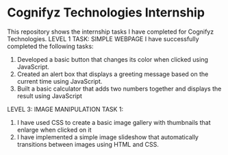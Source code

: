# Cognifyz Technologies Internship
This repository shows the internship tasks I have completed for Cognifyz Technologies.
LEVEL 1 TASK: SIMPLE WEBPAGE
I have successfully completed the following tasks:
1. Developed a basic button that changes its color when clicked using JavaScript.
2. Created an alert box that displays a greeting message based on the current time using JavaScript.
3. Built a basic calculator that adds two numbers together and displays the result using JavaScript

LEVEL 3: IMAGE MANIPULATION
TASK 1:
1. I have used CSS to create a basic image gallery with thumbnails that enlarge when clicked on it 
2. I have implemented a simple image slideshow that automatically transitions between images using HTML and CSS.
